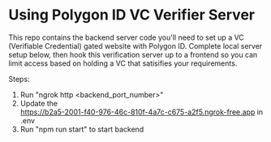 # Using Polygon ID VC Verifier Server

This repo contains the backend server code you'll need to set up a VC (Verifiable Credential) gated website with Polygon ID. Complete local server setup below, then hook this verification server up to a frontend so you can limit access based on holding a VC that satisifies your requirements.

Steps:  
1. Run "ngrok http <backend_port_number>"  
2. Update the  
https://b2a5-2001-f40-976-46c-810f-4a7c-c675-a2f5.ngrok-free.app
in .env  
3. Run "npm run start" to start backend  